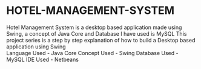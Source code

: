 # HOTEL-MANAGEMENT-SYSTEM
Hotel Management System is a desktop based application made using Swing, a concept of Java Core and Database I have used is MySQL This project series is a step by step explanation of how to build a Desktop based application using Swing\
Language Used -  Java Core 
Concept Used - Swing
Database Used - MySQL
IDE Used - Netbeans
